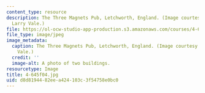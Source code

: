 ```yaml
---
content_type: resource
description: The Three Magnets Pub, Letchworth, England. (Image courtesy of Prof.
  Larry Vale.)
file: https://ol-ocw-studio-app-production.s3.amazonaws.com/courses/4-645-selected-topics-in-architecture-architecture-from-1750-to-the-present-fall-2004/d8d8194482eea424103c3f54758e0bc0_4-645f04.jpg
file_type: image/jpeg
image_metadata:
  caption: The Three Magnets Pub, Letchworth, England. (Image courtesy of Prof. Larry
    Vale.)
  credit: ''
  image-alt: A photo of two buildings.
resourcetype: Image
title: 4-645f04.jpg
uid: d8d81944-82ee-a424-103c-3f54758e0bc0
---
```

